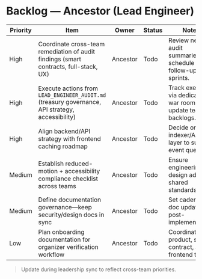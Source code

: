# Backlog — Ancestor (Lead Engineer)

| Priority | Item | Owner | Status | Notes |
|----------|------|-------|--------|-------|
| High | Coordinate cross-team remediation of audit findings (smart contracts, full-stack, UX) | Ancestor | Todo | Review new audit summaries and schedule follow-up sprints. |
| High | Execute actions from `LEAD_ENGINEER_AUDIT.md` (treasury governance, API strategy, accessibility) | Ancestor | Todo | Track execution via dedicated war room and update team backlogs. |
| High | Align backend/API strategy with frontend caching roadmap | Ancestor | Todo | Decide on indexer/API layer to support event queries. |
| Medium | Establish reduced-motion + accessibility compliance checklist across teams | Ancestor | Todo | Ensure engineering + design adopt shared standards. |
| Medium | Define documentation governance—keep security/design docs in sync | Ancestor | Todo | Set cadence for doc updates post-implementation. |
| Low | Plan onboarding documentation for organizer verification workflow | Ancestor | Todo | Coordinate product, smart contract, and frontend teams. |

> Update during leadership sync to reflect cross-team priorities.
